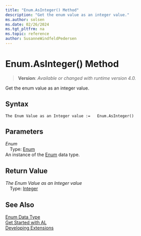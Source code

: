 ```yaml
---
title: "Enum.AsInteger() Method"
description: "Get the enum value as an integer value."
ms.author: solsen
ms.date: 02/26/2024
ms.tgt_pltfrm: na
ms.topic: reference
author: SusanneWindfeldPedersen
---
```

[//]: # (START>DO_NOT_EDIT)
[//]: # (IMPORTANT:Do not edit any of the content between here and the END>DO_NOT_EDIT.)
[//]: # (Any modifications should be made in the .xml files in the ModernDev repo.)
# Enum.AsInteger() Method
> **Version**: _Available or changed with runtime version 4.0._

Get the enum value as an integer value.


## Syntax
```AL
The Enum Value as an Integer value :=   Enum.AsInteger()
```
## Parameters
*Enum*  
&emsp;Type: [Enum](enum-data-type.md)  
An instance of the [Enum](enum-data-type.md) data type.  

## Return Value
*The Enum Value as an Integer value*  
&emsp;Type: [Integer](../integer/integer-data-type.md)  



[//]: # (IMPORTANT: END>DO_NOT_EDIT)
## See Also
[Enum Data Type](enum-data-type.md)  
[Get Started with AL](../../devenv-get-started.md)  
[Developing Extensions](../../devenv-dev-overview.md)